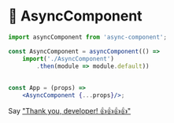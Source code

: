 # 📑 AsyncComponent

```jsx harmony
import asyncComponent from 'async-component';

const AsyncComponent = asyncComponent(() => 
    import('./AsyncComponent')
        .then(module => module.default))
        
        
const App = (props) =>
    <AsyncComponent {...props}/>;
```

Say ["Thank you, developer! 👍👍👍👍"](https://www.paypal.me/igorkatsuba)